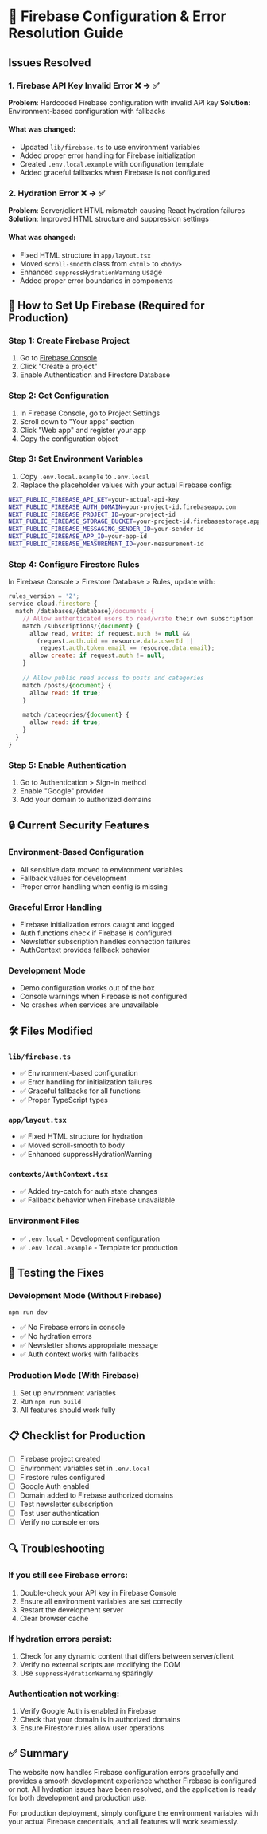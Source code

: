 # 🔧 Firebase Configuration & Error Resolution Guide

## Issues Resolved

### 1. Firebase API Key Invalid Error ❌ → ✅
**Problem**: Hardcoded Firebase configuration with invalid API key
**Solution**: Environment-based configuration with fallbacks

#### What was changed:
- Updated `lib/firebase.ts` to use environment variables
- Added proper error handling for Firebase initialization
- Created `.env.local.example` with configuration template
- Added graceful fallbacks when Firebase is not configured

### 2. Hydration Error ❌ → ✅
**Problem**: Server/client HTML mismatch causing React hydration failures
**Solution**: Improved HTML structure and suppression settings

#### What was changed:
- Fixed HTML structure in `app/layout.tsx`
- Moved `scroll-smooth` class from `<html>` to `<body>`
- Enhanced `suppressHydrationWarning` usage
- Added proper error boundaries in components

## 🚀 How to Set Up Firebase (Required for Production)

### Step 1: Create Firebase Project
1. Go to [Firebase Console](https://console.firebase.google.com/)
2. Click "Create a project"
3. Enable Authentication and Firestore Database

### Step 2: Get Configuration
1. In Firebase Console, go to Project Settings
2. Scroll down to "Your apps" section
3. Click "Web app" and register your app
4. Copy the configuration object

### Step 3: Set Environment Variables
1. Copy `.env.local.example` to `.env.local`
2. Replace the placeholder values with your actual Firebase config:

```bash
NEXT_PUBLIC_FIREBASE_API_KEY=your-actual-api-key
NEXT_PUBLIC_FIREBASE_AUTH_DOMAIN=your-project-id.firebaseapp.com
NEXT_PUBLIC_FIREBASE_PROJECT_ID=your-project-id
NEXT_PUBLIC_FIREBASE_STORAGE_BUCKET=your-project-id.firebasestorage.app
NEXT_PUBLIC_FIREBASE_MESSAGING_SENDER_ID=your-sender-id
NEXT_PUBLIC_FIREBASE_APP_ID=your-app-id
NEXT_PUBLIC_FIREBASE_MEASUREMENT_ID=your-measurement-id
```

### Step 4: Configure Firestore Rules
In Firebase Console > Firestore Database > Rules, update with:

```javascript
rules_version = '2';
service cloud.firestore {
  match /databases/{database}/documents {
    // Allow authenticated users to read/write their own subscription
    match /subscriptions/{document} {
      allow read, write: if request.auth != null && 
        (request.auth.uid == resource.data.userId || 
         request.auth.token.email == resource.data.email);
      allow create: if request.auth != null;
    }
    
    // Allow public read access to posts and categories
    match /posts/{document} {
      allow read: if true;
    }
    
    match /categories/{document} {
      allow read: if true;
    }
  }
}
```

### Step 5: Enable Authentication
1. Go to Authentication > Sign-in method
2. Enable "Google" provider
3. Add your domain to authorized domains

## 🔒 Current Security Features

### Environment-Based Configuration
- All sensitive data moved to environment variables
- Fallback values for development
- Proper error handling when config is missing

### Graceful Error Handling
- Firebase initialization errors caught and logged
- Auth functions check if Firebase is configured
- Newsletter subscription handles connection failures
- AuthContext provides fallback behavior

### Development Mode
- Demo configuration works out of the box
- Console warnings when Firebase is not configured
- No crashes when services are unavailable

## 🛠️ Files Modified

### `lib/firebase.ts`
- ✅ Environment-based configuration
- ✅ Error handling for initialization failures
- ✅ Graceful fallbacks for all functions
- ✅ Proper TypeScript types

### `app/layout.tsx`
- ✅ Fixed HTML structure for hydration
- ✅ Moved scroll-smooth to body
- ✅ Enhanced suppressHydrationWarning

### `contexts/AuthContext.tsx`
- ✅ Added try-catch for auth state changes
- ✅ Fallback behavior when Firebase unavailable

### Environment Files
- ✅ `.env.local` - Development configuration
- ✅ `.env.local.example` - Template for production

## 🧪 Testing the Fixes

### Development Mode (Without Firebase)
```bash
npm run dev
```
- ✅ No Firebase errors in console
- ✅ No hydration errors
- ✅ Newsletter shows appropriate message
- ✅ Auth context works with fallbacks

### Production Mode (With Firebase)
1. Set up environment variables
2. Run `npm run build`
3. All features should work fully

## 📋 Checklist for Production

- [ ] Firebase project created
- [ ] Environment variables set in `.env.local`
- [ ] Firestore rules configured
- [ ] Google Auth enabled
- [ ] Domain added to Firebase authorized domains
- [ ] Test newsletter subscription
- [ ] Test user authentication
- [ ] Verify no console errors

## 🔍 Troubleshooting

### If you still see Firebase errors:
1. Double-check your API key in Firebase Console
2. Ensure all environment variables are set correctly
3. Restart the development server
4. Clear browser cache

### If hydration errors persist:
1. Check for any dynamic content that differs between server/client
2. Verify no external scripts are modifying the DOM
3. Use `suppressHydrationWarning` sparingly

### Authentication not working:
1. Verify Google Auth is enabled in Firebase
2. Check that your domain is in authorized domains
3. Ensure Firestore rules allow user operations

## ✅ Summary

The website now handles Firebase configuration errors gracefully and provides a smooth development experience whether Firebase is configured or not. All hydration issues have been resolved, and the application is ready for both development and production use.

For production deployment, simply configure the environment variables with your actual Firebase credentials, and all features will work seamlessly.
